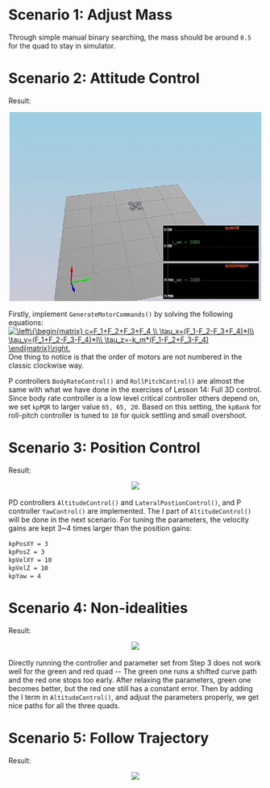 # Scenario 1: Adjust Mass
Through simple manual binary searching, the mass should be around `0.5` for the quad to stay in simulator.

# Scenario 2: Attitude Control
Result:
<p align="center">
<img src="animations/s2.gif" width="500"/>
</p>

Firstly, implement `GenerateMotorCommands()` by solving the following equations:</br>
<a href="https://www.codecogs.com/eqnedit.php?latex=\left\{\begin{matrix}&space;c=F_1&plus;F_2&plus;F_3&plus;F_4&space;\\&space;\tau_x=(F_1-F_2-F_3&plus;F_4)*l\\&space;\tau_y=(F_1&plus;F_2-F_3-F_4)*l\\&space;\tau_z=-k_m*(F_1-F_2&plus;F_3-F_4)&space;\end{matrix}\right." target="_blank"><img src="https://latex.codecogs.com/gif.latex?\left\{\begin{matrix}&space;c=F_1&plus;F_2&plus;F_3&plus;F_4&space;\\&space;\tau_x=(F_1-F_2-F_3&plus;F_4)*l\\&space;\tau_y=(F_1&plus;F_2-F_3-F_4)*l\\&space;\tau_z=-k_m*(F_1-F_2&plus;F_3-F_4)&space;\end{matrix}\right." title="\left\{\begin{matrix} c=F_1+F_2+F_3+F_4 \\ \tau_x=(F_1-F_2-F_3+F_4)*l\\ \tau_y=(F_1+F_2-F_3-F_4)*l\\ \tau_z=-k_m*(F_1-F_2+F_3-F_4) \end{matrix}\right." /></a></br>
One thing to notice is that the order of motors are not numbered in the classic clockwise way.

P controllers `BodyRateControl()` and `RollPitchControl()` are almost the same with what we have done in the exercises of Lesson 14: Full 3D control.
Since body rate controller is a low level critical controller others depend on, we set `kpPQR` to larger value `65, 65, 20`. Based on this setting, the `kpBank` for roll-pitch controller is tuned to `10` for quick settling and small overshoot.

# Scenario 3: Position Control
Result:
<p align="center">
<img src="animations/s3.gif" width="500"/>
</p>

PD controllers `AltitudeControl()` and `LateralPostionControl()`, and P controller `YawControl()` are implemented. The I part of `AltitudeControl()` will be done in the next scenario. For tuning the parameters, the velocity gains are kept 3~4 times larger than the position gains:
```
kpPosXY = 3
kpPosZ = 3
kpVelXY = 10
kpVelZ = 10
kpYaw = 4
```

# Scenario 4: Non-idealities
Result:
<p align="center">
<img src="animations/s4.gif" width="500"/>
</p>

Directly running the controller and parameter set from Step 3 does not work well for the green and red quad -- The green one runs a shifted curve path and the red one stops too early. After relaxing the parameters, green one becomes better, but the red one still has a constant error. Then by adding the I term in `AltitudeControl()`, and adjust the parameters properly, we get nice paths for all the three quads.

# Scenario 5: Follow Trajectory
Result:
<p align="center">
<img src="animations/s5.gif" width="500"/>
</p>
